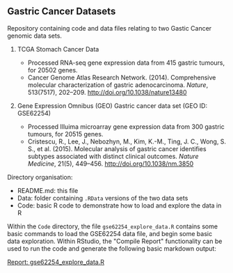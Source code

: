 ## Gastric Cancer Datasets

Repository containing code and data files relating to two Gastic Cancer genomic data sets.

1. TCGA Stomach Cancer Data
    - Processed RNA-seq gene expression data from 415 gastric tumours, for 20502 genes.
    - Cancer Genome Atlas Research Network. (2014). Comprehensive molecular characterization of gastric adenocarcinoma. _Nature_, 513(7517), 202–209. http://doi.org/10.1038/nature13480
   
2. Gene Expression Omnibus (GEO) Gastric cancer data set (GEO ID: GSE62254)
    - Processed Illuima microarray gene expression data from 300 gastric tumours, for 20515 genes.
    - Cristescu, R., Lee, J., Nebozhyn, M., Kim, K.-M., Ting, J. C., Wong, S. S., et al. (2015). Molecular analysis of gastric cancer identifies subtypes associated with distinct clinical outcomes. _Nature Medicine_, 21(5), 449–456. http://doi.org/10.1038/nm.3850 
    
Directory organisation:

  - README.md: this file
  - Data: folder containing `.RData` versions of the two data sets
  - Code: basic R code to demonstrate how to load and explore the data in R

Within the `Code` directory, the file `gse62254_explore_data.R` contains some basic commands to load the GSE62254 data file, 
and begin some basic data exploration.  Within RStudio, the "Compile Report" functionality can be used to run the code and generate the following basic markdown output:

[Report: gse62254_explore_data.R](Code/gse62254_explore_data.md)